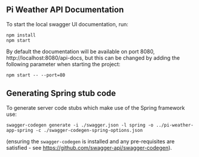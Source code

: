 ## Pi Weather API Documentation
To start the local swagger UI documentation, run:

```
npm install
npm start
```

By default the documentation will be available on port 8080, http://localhost:8080/api-docs, but this can be changed by adding the following parameter when starting the project:

```
npm start -- --port=80
```

## Generating Spring stub code
To generate server code stubs which make use of the Spring framework use:

```
swagger-codegen generate -i ./swagger.json -l spring -o ../pi-weather-app-spring -c ./swagger-codegen-spring-options.json
```

(ensuring the `swagger-codegen` is installed and any pre-requisites are satisfied - see https://github.com/swagger-api/swagger-codegen).
